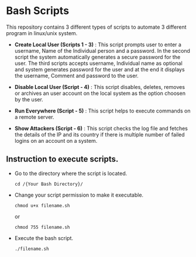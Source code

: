 # Bash Scripts
This repository contains 3 different types of scripts to automate 3 different program in linux/unix system.

- **Create Local User (Scripts 1 - 3)** : 
This script prompts user to enter a username, Name of the Individual person and a password. In the second script the system automatically generates a secure password for the user. The third scripts accepts username, Individual name as optional and system generates password for the user and at the end it displays the username, Comment and password to the user.

- **Disable Local User (Script - 4)** : This script disables, deletes, removes or archives an user account on the local system as the option choosen by the user.

- **Run Everywhere (Script - 5)** : This script helps to execute commands on a remote server.

- **Show Attackers (Script - 6)** : This script checks the log file and fetches the details of the IP and its country if there is multiple number of failed logins on an account on a system.


## Instruction to execute scripts.
- Go to the directory where the script is located.
    ```
    cd /{Your Bash Directory}/
    ```

- Change your script permission to make it executable.
    ```
    chmod u+x filename.sh
    ```
    or 
    ```
    chmod 755 filename.sh
    ```
- Execute the bash script.
    ```
    ./filename.sh
    ```